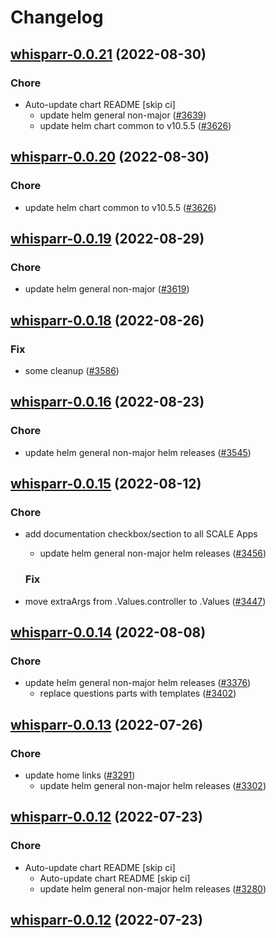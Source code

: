 # Changelog




## [whisparr-0.0.21](https://github.com/truecharts/charts/compare/whisparr-0.0.19...whisparr-0.0.21) (2022-08-30)

### Chore

- Auto-update chart README [skip ci]
  - update helm general non-major ([#3639](https://github.com/truecharts/charts/issues/3639))
  - update helm chart common to v10.5.5 ([#3626](https://github.com/truecharts/charts/issues/3626))




## [whisparr-0.0.20](https://github.com/truecharts/charts/compare/whisparr-0.0.19...whisparr-0.0.20) (2022-08-30)

### Chore

- update helm chart common to v10.5.5 ([#3626](https://github.com/truecharts/charts/issues/3626))




## [whisparr-0.0.19](https://github.com/truecharts/charts/compare/whisparr-0.0.18...whisparr-0.0.19) (2022-08-29)

### Chore

- update helm general non-major ([#3619](https://github.com/truecharts/charts/issues/3619))




## [whisparr-0.0.18](https://github.com/truecharts/charts/compare/whisparr-0.0.16...whisparr-0.0.18) (2022-08-26)

### Fix

- some cleanup ([#3586](https://github.com/truecharts/charts/issues/3586))




## [whisparr-0.0.16](https://github.com/truecharts/charts/compare/whisparr-0.0.15...whisparr-0.0.16) (2022-08-23)

### Chore

- update helm general non-major helm releases ([#3545](https://github.com/truecharts/charts/issues/3545))




## [whisparr-0.0.15](https://github.com/truecharts/charts/compare/whisparr-0.0.14...whisparr-0.0.15) (2022-08-12)

### Chore

- add documentation checkbox/section to all SCALE Apps
  - update helm general non-major helm releases ([#3456](https://github.com/truecharts/charts/issues/3456))

  ### Fix

- move extraArgs from .Values.controller to .Values ([#3447](https://github.com/truecharts/charts/issues/3447))




## [whisparr-0.0.14](https://github.com/truecharts/charts/compare/whisparr-0.0.13...whisparr-0.0.14) (2022-08-08)

### Chore

- update helm general non-major helm releases ([#3376](https://github.com/truecharts/charts/issues/3376))
  - replace questions parts with templates ([#3402](https://github.com/truecharts/charts/issues/3402))




## [whisparr-0.0.13](https://github.com/truecharts/apps/compare/whisparr-0.0.12...whisparr-0.0.13) (2022-07-26)

### Chore

- update home links ([#3291](https://github.com/truecharts/apps/issues/3291))
  - update helm general non-major helm releases ([#3302](https://github.com/truecharts/apps/issues/3302))




## [whisparr-0.0.12](https://github.com/truecharts/apps/compare/whisparr-0.0.11...whisparr-0.0.12) (2022-07-23)

### Chore

- Auto-update chart README [skip ci]
  - Auto-update chart README [skip ci]
  - update helm general non-major helm releases ([#3280](https://github.com/truecharts/apps/issues/3280))




## [whisparr-0.0.12](https://github.com/truecharts/apps/compare/whisparr-0.0.11...whisparr-0.0.12) (2022-07-23)

